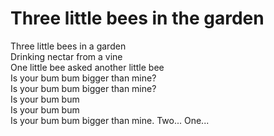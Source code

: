 # Three little bees in the garden


Three  little bees in a garden  
Drinking  nectar from a vine  
One little bee asked another little bee  
Is your bum bum bigger than mine?  
Is your bum bum bigger than mine?  
Is your bum bum  
Is your bum bum  
Is your bum bum bigger than mine. 
Two... 
One... 



